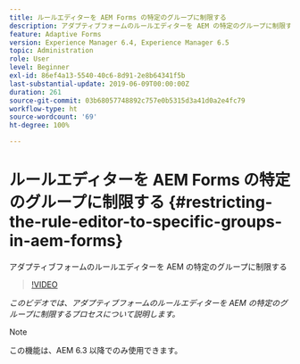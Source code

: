 ```yaml
---
title: ルールエディターを AEM Forms の特定のグループに制限する
description: アダプティブフォームのルールエディターを AEM の特定のグループに制限する
feature: Adaptive Forms
version: Experience Manager 6.4, Experience Manager 6.5
topic: Administration
role: User
level: Beginner
exl-id: 86ef4a13-5540-40c6-8d91-2e8b64341f5b
last-substantial-update: 2019-06-09T00:00:00Z
duration: 261
source-git-commit: 03b68057748892c757e0b5315d3a41d0a2e4fc79
workflow-type: ht
source-wordcount: '69'
ht-degree: 100%

---
```


# ルールエディターを AEM Forms の特定のグループに制限する {#restricting-the-rule-editor-to-specific-groups-in-aem-forms}

アダプティブフォームのルールエディターを AEM の特定のグループに制限する

>[!VIDEO](https://video.tv.adobe.com/v/19470?quality=12&learn=on)

*このビデオでは、アダプティブフォームのルールエディターを AEM の特定のグループに制限するプロセスについて説明します。*

>[!NOTE]
>
>この機能は、AEM 6.3 以降でのみ使用できます。
